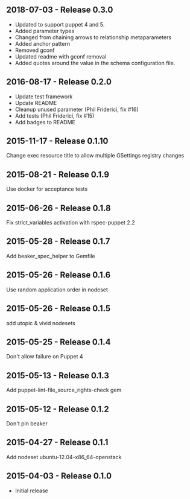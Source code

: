 ## 2018-07-03 - Release 0.3.0
  - Updated to support puppet 4 and 5.
  - Added parameter types
  - Changed from chaining arrows to relationship metaparameters
  - Added anchor pattern
  - Removed gconf
  - Updated readme with gconf removal
  - Added quotes around the value in the schema configuration file.

## 2016-08-17 - Release 0.2.0

- Update test framework
- Update README
- Cleanup unused parameter (Phil Friderici, fix #16)
- Add tests (Phil Friderici, fix #15)
- Add badges to README

## 2015-11-17 - Release 0.1.10

Change exec resource title to allow multiple GSettings registry changes

## 2015-08-21 - Release 0.1.9

Use docker for acceptance tests

## 2015-06-26 - Release 0.1.8

Fix strict_variables activation with rspec-puppet 2.2

## 2015-05-28 - Release 0.1.7

Add beaker_spec_helper to Gemfile

## 2015-05-26 - Release 0.1.6

Use random application order in nodeset

## 2015-05-26 - Release 0.1.5

add utopic & vivid nodesets

## 2015-05-25 - Release 0.1.4

Don't allow failure on Puppet 4

## 2015-05-13 - Release 0.1.3

Add puppet-lint-file_source_rights-check gem

## 2015-05-12 - Release 0.1.2

Don't pin beaker

## 2015-04-27 - Release 0.1.1

Add nodeset ubuntu-12.04-x86_64-openstack

## 2015-04-03 - Release 0.1.0

- Initial release
